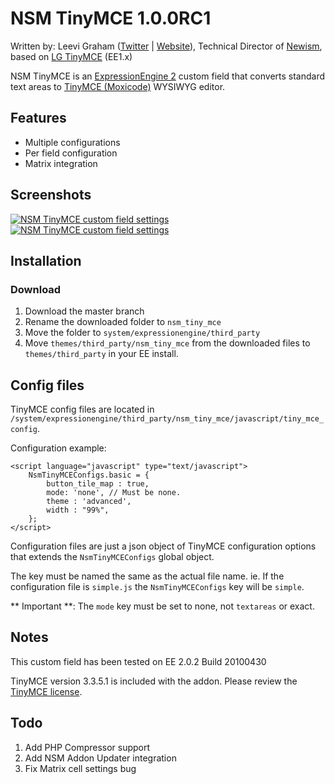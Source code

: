 # NSM TinyMCE 1.0.0RC1

Written by: Leevi Graham ([Twitter](http://twitter.com/leevigraham) | [Website](http://leevigraham.com)), Technical Director of [Newism](http://newism.com.au), based on [LG TinyMCE](http://leevigraham.com/cms-customisation/expressionengine/lg-tinymce/) (EE1.x)

NSM TinyMCE is an [ExpressionEngine 2](http://expressionengine.com/index.php?affiliate=newism&amp;page=public_beta/index) custom field that converts standard text areas to [TinyMCE (Moxicode)](http://tinymce.moxiecode.com/) WYSIWYG editor.

## Features

* Multiple configurations
* Per field configuration
* Matrix integration

## Screenshots

[![NSM TinyMCE custom field settings](http://s3.amazonaws.com/ember/T8QlIz969laR9TZNHFcAhSbxAxCXwOAV_s.jpg "NSM TinyMCE custom field settings")](http://emberapp.com/leevigraham/images/nsm-tinymce-custom-field-settings-1/sizes/l)
[![NSM TinyMCE custom field settings](http://s3.amazonaws.com/ember/hSHTScIKuQag5QGP4xMOL3cpFKmVXCJ4_s.jpg "NSM TinyMCE custom field settings")](http://emberapp.com/leevigraham/images/nms-tinymce-matrix/sizes/o)

## Installation

### Download

1. Download the master branch
2. Rename the downloaded folder to `nsm_tiny_mce`
3. Move the folder to `system/expressionengine/third_party`
4. Move `themes/third_party/nsm_tiny_mce` from the downloaded files to `themes/third_party` in your EE install.

## Config files

TinyMCE config files are located in `/system/expressionengine/third_party/nsm_tiny_mce/javascript/tiny_mce_config`.

Configuration example:

	<script language="javascript" type="text/javascript">
		NsmTinyMCEConfigs.basic = {
			button_tile_map : true,
			mode: 'none', // Must be none.
			theme : 'advanced',
			width : "99%",
		};
	</script>

Configuration files are just a json object of TinyMCE configuration options that extends the `NsmTinyMCEConfigs` global object. 

The key must be named the same as the actual file name. ie. If the configuration file is `simple.js` the `NsmTinyMCEConfigs` key will be `simple`.

** Important **: The `mode` key must be set to none, not `textareas` or exact.

## Notes

This custom field has been tested on EE 2.0.2 Build 20100430

TinyMCE version 3.3.5.1 is included with the addon. Please review the [TinyMCE license](http://tinymce.moxiecode.com/license.php).

## Todo

1. Add PHP Compressor support
2. Add NSM Addon Updater integration
3. Fix Matrix cell settings bug